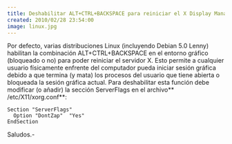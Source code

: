 ```yaml
---
title: Deshabilitar ALT+CTRL+BACKSPACE para reiniciar el X Display Manager
created: 2010/02/28 23:54:00
image: linux.jpg
---
```


Por defecto, varias distribuciones Linux (incluyendo Debian 5.0 Lenny) habilitan la combinación ALT+CTRL+BACKSPACE en el entorno gráfico (bloqueado o no) para poder reiniciar el servidor X. Esto permite a cualquier usuario físicamente enfrente del computador pueda iniciar sesión gráfica debido a que termina (y mata) los procesos del usuario que tiene abierta o bloqueada la sesión gráfica actual. Para deshabilitar esta función debe modificar (o añadir) la sección ServerFlags en el archivo** /etc/X11/xorg.conf**: 
    
    
    Section "ServerFlags"
      Option "DontZap"  "Yes"
    EndSection
    

Saludos.-